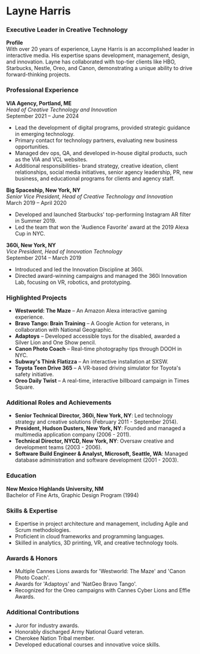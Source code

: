 # Layne Harris

### Executive Leader in Creative Technology

**Profile**  
With over 20 years of experience, Layne Harris is an accomplished leader in interactive media. His expertise spans development, management, design, and innovation. Layne has collaborated with top-tier clients like HBO, Starbucks, Nestle, Oreo, and Canon, demonstrating a unique ability to drive forward-thinking projects.

### Professional Experience

**VIA Agency, Portland, ME**  
*Head of Creative Technology and Innovation*  
September 2021 – June 2024

- Lead the development of digital programs, provided strategic guidance in emerging technology.
- Primary contact for technology partners, evaluating new business opportunities.
- Managed dev ops, QA, and developed in-house digital products, such as the VIA and VCL websites.
- Additional responsibilities- brand strategy, creative ideation, client relationships, social media initiatives, senior agency leadership, PR, new business, and educational programs for clients and agency staff.

**Big Spaceship, New York, NY**  
*Senior Vice President, Head of Creative Technology and Innovation*  
March 2019 – April 2020

- Developed and launched Starbucks' top-performing Instagram AR filter in Summer 2019.
- Led the team that won the 'Audience Favorite' award at the 2019 Alexa Cup in NYC.

**360i, New York, NY**  
*Vice President, Head of Innovation Technology*  
September 2014 – March 2019

- Introduced and led the Innovation Discipline at 360i.
- Directed award-winning campaigns and managed the 360i Innovation Lab, focusing on VR, robotics, and prototyping.

### Highlighted Projects

- **Westworld: The Maze** – An Amazon Alexa interactive gaming experience.
- **Bravo Tango: Brain Training** – A Google Action for veterans, in collaboration with National Geographic.
- **Adaptoys** – Developed accessible toys for the disabled, awarded a Silver Lion and One Show pencil.
- **Canon Photo Coach** – Real-time photography tips through DOOH in NYC.
- **Subway's Think Flatizza** – An interactive installation at SXSW.
- **Toyota Teen Drive 365** – A VR-based driving simulator for Toyota's safety initiative.
- **Oreo Daily Twist** – A real-time, interactive billboard campaign in Times Square.

### Additional Roles and Achievements

- **Senior Technical Director, 360i, New York, NY**: Led technology strategy and creative solutions (February 2011 - September 2014).
- **President, Hudson Dusters, New York, NY**: Founded and managed a multimedia application company (2006 - 2011).
- **Technical Director, NYCD, New York, NY**: Oversaw creative and development teams (2003 - 2006).
- **Software Build Engineer & Analyst, Microsoft, Seattle, WA**: Managed database administration and software development (2001 - 2003).

### Education

**New Mexico Highlands University, NM**  
Bachelor of Fine Arts, Graphic Design Program (1994)

### Skills & Expertise

- Expertise in project architecture and management, including Agile and Scrum methodologies.
- Proficient in cloud frameworks and programming languages.
- Skilled in analytics, 3D printing, VR, and creative technology tools.

### Awards & Honors

- Multiple Cannes Lions awards for 'Westworld: The Maze' and 'Canon Photo Coach'.
- Awards for 'Adaptoys' and 'NatGeo Bravo Tango'.
- Recognized for the Oreo campaigns with Cannes Cyber Lions and Effie Awards.

### Additional Contributions

- Juror for industry awards.
- Honorably discharged Army National Guard veteran.
- Cherokee Nation Tribal member.
- Developed educational courses and innovative voice skills.

